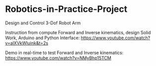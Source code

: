 # Robotics-in-Practice-Project
Design and Control 3-Dof Robot Arm

Instruction from compute Forward and Inverse kinematics, design Solid Work, Arduino and Python Interface: https://www.youtube.com/watch?v=alXVkWIuink&t=2s

Demo in real-time to test  Forward and Inverse kinematics: https://www.youtube.com/watch?v=NMyBhp15TCM 
